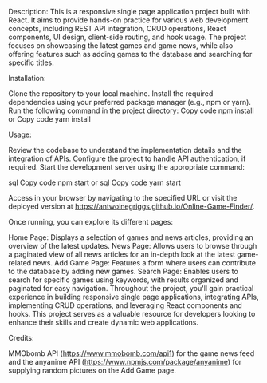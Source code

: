 Description:
This is a responsive single page application project built with React. It aims to provide hands-on practice for various web development concepts, including REST API integration, CRUD operations, React components, UI design, client-side routing, and hook usage. The project focuses on showcasing the latest games and game news, while also offering features such as adding games to the database and searching for specific titles.

Installation:

Clone the repository to your local machine.
Install the required dependencies using your preferred package manager (e.g., npm or yarn). Run the following command in the project directory:
Copy code
npm install
or
Copy code
yarn install

Usage:

Review the codebase to understand the implementation details and the integration of APIs.
Configure the project to handle API authentication, if required.
Start the development server using the appropriate command:

sql
Copy code
npm start
or
sql
Copy code
yarn start

Access in your browser by navigating to the specified URL or visit the deployed version at https://antwoinegriggs.github.io/Online-Game-Finder/.

Once running, you can explore its different pages:

Home Page: Displays a selection of games and news articles, providing an overview of the latest updates.
News Page: Allows users to browse through a paginated view of all news articles for an in-depth look at the latest game-related news.
Add Game Page: Features a form where users can contribute to the database by adding new games.
Search Page: Enables users to search for specific games using keywords, with results organized and paginated for easy navigation.
Throughout the project, you'll gain practical experience in building responsive single page applications, integrating APIs, implementing CRUD operations, and leveraging React components and hooks. This project serves as a valuable resource for developers looking to enhance their skills and create dynamic web applications.

Credits:

MMObomb API (https://www.mmobomb.com/api1) for the game news feed and the anyanime API (https://www.npmjs.com/package/anyanime) for supplying random pictures on the Add Game page.
